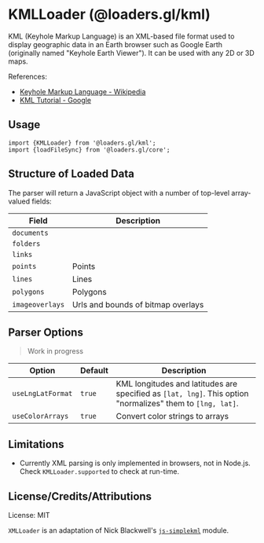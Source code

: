 # KMLLoader (@loaders.gl/kml)

KML (Keyhole Markup Language) is an XML-based file format used to display geographic data in an Earth browser such as Google Earth (originally named "Keyhole Earth Viewer"). It can be used with any 2D or 3D maps.

References:

- [Keyhole Markup Language - Wikipedia](https://en.wikipedia.org/wiki/Keyhole_Markup_Language)
- [KML Tutorial - Google](https://developers.google.com/kml/documentation/kml_tut)

## Usage

```
import {KMLLoader} from '@loaders.gl/kml';
import {loadFileSync} from '@loaders.gl/core';
```

## Structure of Loaded Data

The parser will return a JavaScript object with a number of top-level array-valued fields:

| Field           | Description                        |
| --------------- | ---------------------------------- |
| `documents`     |                                    |
| `folders`       |                                    |
| `links`         |                                    |
| `points`        | Points                             |
| `lines`         | Lines                              |
| `polygons`      | Polygons                           |
| `imageoverlays` | Urls and bounds of bitmap overlays |

## Parser Options

> Work in progress

| Option            | Default | Description                                                                                                |
| ----------------- | ------- | ---------------------------------------------------------------------------------------------------------- |
| `useLngLatFormat` | `true`  | KML longitudes and latitudes are specified as `[lat, lng]`. This option "normalizes" them to `[lng, lat]`. |
| `useColorArrays`  | `true`  | Convert color strings to arrays                                                                            |

## Limitations

- Currently XML parsing is only implemented in browsers, not in Node.js. Check `KMLLoader.supported` to check at run-time.

## License/Credits/Attributions

License: MIT

`XMLLoader` is an adaptation of Nick Blackwell's [`js-simplekml`](https://github.com/nickolanack/js-simplekml) module.
